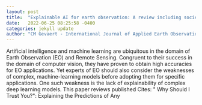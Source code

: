 ```yaml
---
layout: post
title:  "Explainable AI for earth observation: A review including societal and regulatory perspectives"
date:   2022-06-25 08:25:58 -0400
categories: jekyll update
author: "CM Gevaert - International Journal of Applied Earth Observation and , 2022"
---
```

Artificial intelligence and machine learning are ubiquitous in the domain of Earth Observation (EO) and Remote Sensing. Congruent to their success in the domain of computer vision, they have proven to obtain high accuracies for EO applications. Yet experts of EO should also consider the weaknesses of complex, machine-learning models before adopting them for specific applications. One such weakness is the lack of explainability of complex deep learning models. This paper reviews published 
Cites: " Why Should I Trust You?": Explaining the Predictions of Any